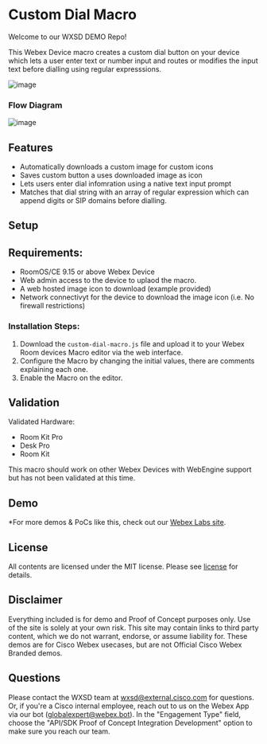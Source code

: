 # Custom Dial Macro

Welcome to our WXSD DEMO Repo!

This Webex Device macro creates a custom dial button on your device which lets a user enter text or number input and routes or modifies the input text before dialling using regular expresssions.


![image](https://user-images.githubusercontent.com/21026209/235207422-f28d2b3c-f858-42dd-b14f-c25fa4237962.png)

### Flow Diagram

![image](https://user-images.githubusercontent.com/21026209/235206216-20d3dce8-c985-44df-a3bb-1a37db528f02.png)


## Features

- Automatically downloads a custom image for custom icons
- Saves custom button a uses downloaded image as icon
- Lets users enter dial infomration using a native text input prompt
- Matches that dial string with an array of regular expression which can append digits or SIP domains before dialling.


## Setup

## Requirements:

- RoomOS/CE 9.15 or above Webex Device
- Web admin access to the device to uplaod the macro.
- A web hosted image icon to download (example provided)
- Network connectivyt for the device to download the image icon (i.e. No firewall restrictions)

### Installation Steps:

1. Download the ``custom-dial-macro.js`` file and upload it to your Webex Room devices Macro editor via the web interface.
2. Configure the Macro by changing the initial values, there are comments explaining each one.
3. Enable the Macro on the editor.


## Validation

Validated Hardware:

* Room Kit Pro
* Desk Pro
* Room Kit

This macro should work on other Webex Devices with WebEngine support but has not been validated at this time.

## Demo

*For more demos & PoCs like this, check out our [Webex Labs site](https://collabtoolbox.cisco.com/webex-labs).

## License

All contents are licensed under the MIT license. Please see [license](LICENSE) for details.


## Disclaimer

Everything included is for demo and Proof of Concept purposes only. Use of the site is solely at your own risk. This site may contain links to third party content, which we do not warrant, endorse, or assume liability for. These demos are for Cisco Webex usecases, but are not Official Cisco Webex Branded demos.


## Questions

Please contact the WXSD team at [wxsd@external.cisco.com](mailto:wxsd@external.cisco.com?subject=custom-dial-macro) for questions. Or, if you're a Cisco internal employee, reach out to us on the Webex App via our bot (globalexpert@webex.bot). In the "Engagement Type" field, choose the "API/SDK Proof of Concept Integration Development" option to make sure you reach our team. 
